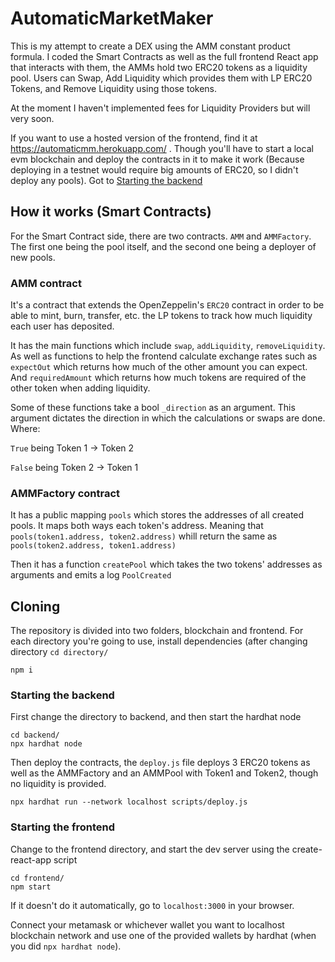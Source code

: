 # AutomaticMarketMaker

This is my attempt to create a DEX using the AMM constant product formula. I coded the Smart Contracts as well as the full frontend React app that interacts with them,
the AMMs hold two ERC20 tokens as a liquidity pool. Users can Swap, Add Liquidity which provides them with LP ERC20 Tokens, and Remove Liquidity using those tokens.

At the moment I haven't implemented fees for Liquidity Providers but will very soon.

If you want to use a hosted version of the frontend, find it at https://automaticmm.herokuapp.com/ . Though you'll have to start a local evm blockchain and deploy the
contracts in it to make it work (Because deploying in a testnet would require big amounts of ERC20, so I didn't deploy any pools).
Got to [Starting the backend](#starting-the-backend)

## How it works (Smart Contracts)

For the Smart Contract side, there are two contracts. `AMM` and `AMMFactory`. The first one being the pool itself, and the second one being a deployer of new pools.

### AMM contract

It's a contract that extends the OpenZeppelin's `ERC20` contract in order to be able to mint, burn, transfer, etc. the LP tokens to track how much liquidity each user has deposited.

It has the main functions which include `swap`, `addLiquidity`, `removeLiquidity`. As well as functions to help the frontend calculate exchange rates such as 
`expectOut` which returns how much of the other amount you can expect. And `requiredAmount` which returns how much tokens are required of the other token when adding liquidity.

Some of these functions take a bool `_direction` as an argument. This argument dictates the direction in which the calculations or swaps are done. Where:

`True` being Token 1 -> Token 2

`False` being Token 2 -> Token 1

### AMMFactory contract

It has a public mapping `pools` which stores the addresses of all created pools. It maps both ways each token's address. Meaning that `pools(token1.address, token2.address)` whill return the same as `pools(token2.address, token1.address)`

Then it has a function `createPool` which takes the two tokens' addresses as arguments and emits a log `PoolCreated`


## Cloning

The repository is divided into two folders, blockchain and frontend. For each directory you're going to use, install dependencies (after changing directory `cd directory/`

    npm i

### Starting the backend

First change the directory to backend, and then start the hardhat node

    cd backend/
    npx hardhat node
    
Then deploy the contracts, the `deploy.js` file deploys 3 ERC20 tokens as well as the AMMFactory and an AMMPool with Token1 and Token2, though no liquidity is provided.

    npx hardhat run --network localhost scripts/deploy.js
    
### Starting the frontend

Change to the frontend directory, and start the dev server using the create-react-app script

    cd frontend/
    npm start
    
If it doesn't do it automatically, go to `localhost:3000` in your browser.

Connect your metamask or whichever wallet you want to localhost blockchain network and use one of the provided wallets by hardhat (when you did `npx hardhat node`).
